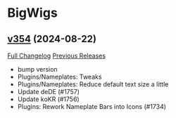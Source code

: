 # BigWigs

## [v354](https://github.com/BigWigsMods/BigWigs/tree/v354) (2024-08-22)
[Full Changelog](https://github.com/BigWigsMods/BigWigs/compare/v353.6...v354) [Previous Releases](https://github.com/BigWigsMods/BigWigs/releases)

- bump version  
- Plugins/Nameplates: Tweaks  
- Plugins/Nameplates: Reduce default text size a little  
- Update deDE (#1757)  
- Update koKR (#1756)  
- Plugins: Rework Nameplate Bars into Icons (#1734)  
